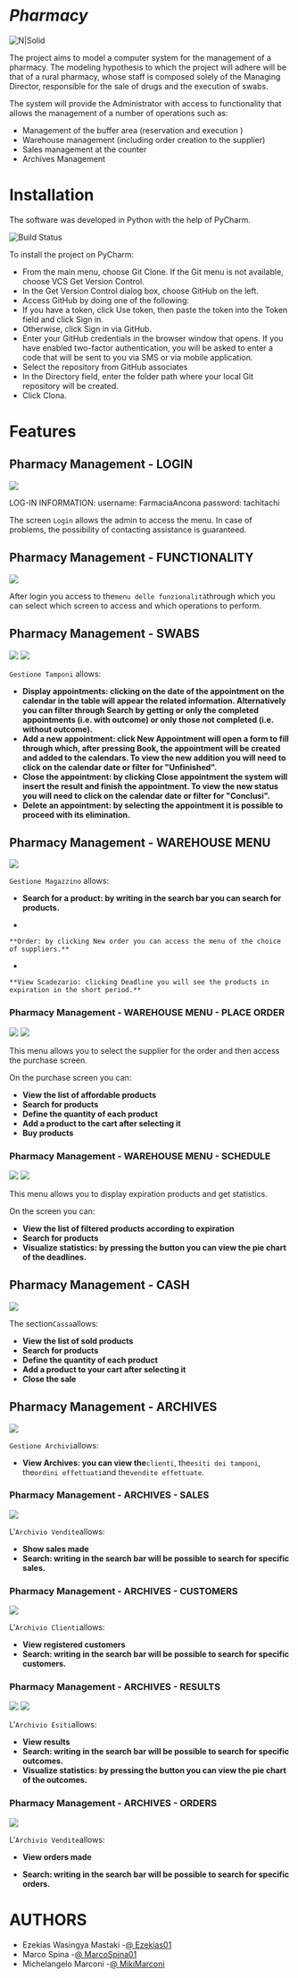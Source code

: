 # *Pharmacy*
![N|Solid](https://github.com/Ezekias01/DrugStore/blob/master/immagini_readme/copertina_progettoingsoft.png "")

The project aims to model a computer system for the management of a pharmacy. The modeling hypothesis to which the project will adhere will be that of a rural pharmacy, whose staff is composed solely of the Managing Director, responsible for the sale of drugs and the execution of swabs.

The system will provide the Administrator with access to functionality that allows the management of a number of operations such as:

- Management of the buffer area (reservation and execution )
- Warehouse management (including order creation to the supplier)
- Sales management at the counter
- Archives Management

# Installation
The software was developed in Python with the help of PyCharm.

![Build Status](https://i.stack.imgur.com/wJqaA.png "")

To install the project on PyCharm:

- From the main menu, choose Git Clone. If the Git menu is not available, choose VCS Get Version Control.
- In the Get Version Control dialog box, choose GitHub on the left.
- Access GitHub by doing one of the following:
- If you have a token, click Use token, then paste the token into the Token field and click Sign in.
- Otherwise, click Sign in via GitHub.
- Enter your GitHub credentials in the browser window that opens. If you have enabled two-factor authentication, you will be asked to enter a code that will be sent to you via SMS or via mobile application.
- Select the repository from GitHub associates
- In the Directory field, enter the folder path where your local Git repository will be created.
- Click Clona.

# Features
## Pharmacy Management - LOGIN
&#13;&#10;  ![](https://github.com/Ezekias01/DrugStore/blob/master/immagini_readme/login.png "")

LOG-IN INFORMATION: username: FarmaciaAncona password: tachitachi

The screen `Login` allows the admin to access the menu. In case of problems, the possibility of contacting assistance is guaranteed.
## Pharmacy Management - FUNCTIONALITY
&#13;&#10;  ![](https://github.com/Ezekias01/DrugStore/blob/master/immagini_readme/mainmenu.png "")

After login you access to the`menu delle funzionalità`through which you can select which screen to access and which operations to perform.
## Pharmacy Management - SWABS
&#13;&#10;  ![](https://github.com/Ezekias01/DrugStore/blob/master/immagini_readme/calendar.png "")
  ![](https://github.com/Ezekias01/DrugStore/blob/master/immagini_readme/appointmentform.png "")

`Gestione Tamponi` allows:

- **Display appointments: clicking on the date of the appointment on the calendar in the table will appear the related information. Alternatively you can filter through Search by getting or only the completed appointments (i.e. with outcome) or only those not completed (i.e. without outcome).**
- **Add a new appointment: click New Appointment will open a form to fill through which, after pressing Book, the appointment will be created and added to the calendars. To view the new addition you will need to click on the calendar date or filter for "Unfinished".**
- **Close the appointment: by clicking Close appointment the system will insert the result and finish the appointment. To view the new status you will need to click on the calendar date or filter for "Conclusi".**
- **Delete an appointment: by selecting the appointment it is possible to proceed with its elimination.**

## Pharmacy Management - WAREHOUSE MENU
&#13;&#10;  ![](https://github.com/Ezekias01/DrugStore/blob/master/immagini_readme/warehouse.png "")

`Gestione Magazzino` allows:

- 
    **Search for a product: by writing in the search bar you can search for products.**

- 
    
    **Order: by clicking New order you can access the menu of the choice of suppliers.**

- 
    
    **View Scadezario: clicking Deadline you will see the products in expiration in the short period.**


### Pharmacy Management - WAREHOUSE MENU - PLACE ORDER
&#13;&#10;  ![](https://github.com/Ezekias01/DrugStore/blob/master/immagini_readme/suppliermenu.png "")
  ![](https://github.com/Ezekias01/DrugStore/blob/master/immagini_readme/supplierscreen.png "")

This menu allows you to select the supplier for the order and then access the purchase screen.

On the purchase screen you can:

- **View the list of affordable products**
- **Search for products**
- **Define the quantity of each product**
- **Add a product to the cart after selecting it**
- **Buy products**

### Pharmacy Management - WAREHOUSE MENU  - SCHEDULE
&#13;&#10;  ![](https://github.com/Ezekias01/DrugStore/blob/master/immagini_readme/expirationdates.png "")
  ![](https://github.com/Ezekias01/DrugStore/blob/master/immagini_readme/expirationdates_chart.png "")

This menu allows you to display expiration products and get statistics.

On the screen you can:

- **View the list of filtered products according to expiration**
- **Search for products**
- **Visualize statistics: by pressing the button you can view the pie chart of the deadlines.**

## Pharmacy Management - CASH
&#13;&#10;  ![](https://github.com/Ezekias01/DrugStore/blob/master/immagini_readme/cashregister.png "")

The section`Cassa`allows:

- **View the list of sold products**
- **Search for products**
- **Define the quantity of each product**
- **Add a product to your cart after selecting it**
- **Close the sale**

## Pharmacy Management - ARCHIVES
&#13;&#10;  ![](https://github.com/Ezekias01/DrugStore/blob/master/immagini_readme/archivemenu.png "")

`Gestione Archivi`allows:

- **View Archives: you can view the**`clienti`, the`esiti dei tamponi`, the`ordini effettuati`and the`vendite effettuate`.

### Pharmacy Management - ARCHIVES - SALES
&#13;&#10;  ![](https://github.com/Ezekias01/DrugStore/blob/master/immagini_readme/salesarchive.png "")

L'`Archivio Vendite`allows:

- **Show sales made**
- **Search: writing in the search bar will be possible to search for specific sales.**

### Pharmacy Management - ARCHIVES - CUSTOMERS
&#13;&#10;  ![](https://github.com/Ezekias01/DrugStore/blob/master/immagini_readme/clientsarchive.png "")

L'`Archivio Clienti`allows:

- **View registered customers**
- **Search: writing in the search bar will be possible to search for specific customers.**

### Pharmacy Management - ARCHIVES - RESULTS
&#13;&#10;  ![](https://github.com/Ezekias01/DrugStore/blob/master/immagini_readme/resultsarchive.png "")
  ![](https://github.com/Ezekias01/DrugStore/blob/master/immagini_readme/resultschart.png "")

L'`Archivio Esiti`allows:

- **View results**
- **Search: writing in the search bar will be possible to search for specific outcomes.**
- **Visualize statistics: by pressing the button you can view the pie chart of the outcomes.**

### Pharmacy Management - ARCHIVES - ORDERS
&#13;&#10;  ![](https://github.com/Ezekias01/DrugStore/blob/master/immagini_readme/ordersarchive.png "")

L'`Archivio Vendite`allows:

- 
    **View orders made**

- 
    **Search: writing in the search bar will be possible to search for specific orders.**


# AUTHORS

- Ezekias Wasingya Mastaki -[@ Ezekias01](https://github.com/Ezekias01 "")
- Marco Spina -[@ MarcoSpina01](https://github.com/MarcoSpina01 "")
- Michelangelo Marconi -[@ MikiMarconi](https://github.com/MikiMarconi "")

